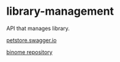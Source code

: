# library-management
API that manages library.

[petstore.swagger.io](https://petstore.swagger.io/?url=https://raw.githubusercontent.com/Abi-Nf/library-management/oas-td4-std22078/docs/api.yml)

[binome repository](https://github.com/mvjdev/library-management-by-STD22082/tree/oas-td4-std22082)